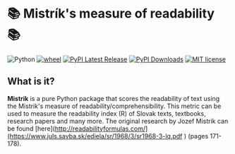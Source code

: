 # 📚 Mistrík's measure of readability 📚
 ![Python](https://img.shields.io/badge/python-3.x-blue.svg)  [![wheel](https://img.shields.io/badge/wheel-yes-ff00c9.svg)](https://test.pypi.org/project/mistrik/)  [![PyPI Latest Release](https://img.shields.io/pypi/v/pandas.svg)](https://test.pypi.org/project/mistrik/) [![PyPI Downloads](https://img.shields.io/pypi/dm/pandas.svg?label=PyPI%20downloads)](https://test.pypi.org/project/mistrik/) 
 [![MIT license](https://img.shields.io/badge/License-MIT-green.svg)](https://lbesson.mit-license.org/) 

## What is it?
**Mistrik** is a pure Python package that scores the readability of text using the Mistrik's measure of readability/comprehensibility.
This metric can be used to measure the readability index (R) of Slovak texts, textbooks, research papers and many more.
The original research by Jozef Mistrík can be found [here](http://readabilityformulas.com/](https://www.juls.savba.sk/ediela/sr/1968/3/sr1968-3-lq.pdf ) (pages 171-178).

